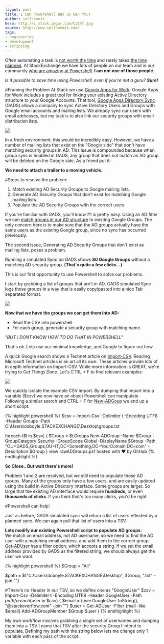 ```yaml
---
layout: post
title: I Can Powershell and So Can You!
author: selfcommit
hero: http://i.stack.imgur.com/Ci8hT.jpg
source: http://www.selfcommit.com/
tags:
- engineering
- development
- scripting
---
```


Often automating a task is [not worth the time](http://xkcd.com/1205/) and rarely takes [the time planned](http://xkcd.com/1319/).  At StackExchange we have lots of people on our team and in our community [who are amazing at Powershell](http://stackoverflow.com/tags/powershell/hot). **I am not one of those people.**

*Is it possible to save time using Powershell, even if you're not a guru? **Sure!***

#Framing the Problem
At Stack we use [Google Apps for Work](http://www.google.com/enterprise/apps/business/).  Google Apps for Work includes a great tool for linking your existing Active Directory structure to your Google Accounts.  That tool, [Google Apps Directory Sync](https://support.google.com/a/answer/106368?hl=en) (GADS) allows a company to sync Active Directory Users and Groups with Google email accounts and mailing lists.  We already sync our users with email addresses, but my task is to also link our security groups with email distribution lists.  

![](http://i.imgur.com/s8lWuF5.png)

In a fresh environment, this would be incredibly easy.  However, we have a number of mailing lists that exist on the "Google side" that don't have matching security groups in AD.  This issue is compounded because when group sync is enabled in GADS, any group that does not match an AD group will be deleted on the Google side.  As a friend put it:

**We need to attach a trailer to a moving vehicle.**

#Steps to resolve the problem:
1. Match existing AD Security Groups to Google mailing lists.
2. Generate AD Security Groups that don't exist for matching Google mailing lists.
3. Populate the AD Security Groups with the correct users

If you're familiar with GADS, you'll know #1 is pretty easy.  Using an AD filter we can [match groups in our AD structure](https://www.google.com/support/enterprise/static/gapps/docs/admin/en/gads/admin/config_group_sync.html) to existing Google Groups. The only concern here is to make sure that the AD groups actually have the same users as the existing Google group, since no sync has occurred previously.  

The second issue, Generating AD Security Groups that don't exist as mailing lists, poses a problem.

Running a simulated Sync on GADS shows **80 Google Groups** without a matching AD security group. **(That's quite a few clicks...)**

This is our first opportunity to use Powershell to solve our problems.  

I start by grabbing a list of groups that arn't in AD.  GADS simulated Sync logs those groups in a way that is easily copy/pasted into a nice Tab separated format.

![](http://4.bp.blogspot.com/-Pmb4Odbat8k/VBj_pFaGwrI/AAAAAAAAE0k/ytn4GoF_Qgo/s1600/copy-csv.gif)

**Now that we have the groups we can get them into AD:**
* Read the CSV into powershell
* For each group, generate a security group with matching name.

*"BUT I DONT KNOW HOW TO DO THAT IN POWERSHELL"*

That's ok.  Lets use our minimal knowledge, and Google to figure out how.

A quick Google search shows a Technet article on [Import-CSV](http://technet.microsoft.com/en-us/library/ee176874.aspx).  Reading Microsoft Technet articles is an art all its own.  These articles provide lots of in depth information on Import-CSV.  While more information is GREAT, we're trying to Get Things Done.  Let's CTRL + F to find relevant examples:

![](http://3.bp.blogspot.com/-1bdYBYACh2A/VBhwbOdYh2I/AAAAAAAAEzo/GdbgxGQvFC4/s1600/Import_csv.gif)

We quickly isolate the example CSV import.  By dumping that import into a variable ($csv) we now have an object Powershell can manipulate.  Following a similar search and CTRL + F for [New-ADGoup](http://technet.microsoft.com/en-us/library/ee617258.aspx) we end up a short script:

{% highlight powershell %}
$csv = Import-Csv -Delimiter t -Encoding UTF8 -Header Groups -Path C:\Users\doboyle.STACKEXCHANGE\Desktop\groups.txt
 
foreach ($i in $csv) {
$Group = $i.Groups
New-ADGroup -Name $Group -GroupCategory Security -GroupScope Global -DisplayName $Group -Path "OU=GADS_Groups,OU=IT,DC=Something,DC=YourDomain,DC=com" -Description $Group
}
view rawADGroups.ps1 hosted with ❤ by GitHub
{% endhighlight %}

**So Close.. But wait there's more!**

Problem 1 and 2 are resolved, but we still need to populate those AD groups.  Many of the groups only have a few users, and are easily updated using the build in Active Directory Interface.  Some groups are larger.  So large that the existing AD interface would require **hundreds**, or even **thousands of clicks**.  If you think that's too many clicks, you'd be right.


#Powershell can help!

Just as before, GADS simulated sync will return a list of users effected by a planned sync.  We can again pull that list of users into a TSV.

**Lets modify our existing Powershell script to populate AD groups:**  
We match on email address, not AD username, so we need to find the AD user with a matching email address, and add them to the correct group. [Get-ADUser](http://technet.microsoft.com/en-us/library/ee617241.aspx) has a filter option, which accepts a string.  If we set the email address provided by GADS as the filtered string, we should always get the user we want.

{% highlight powershell %}
$Group = "All"
 
$path = $("C:\Users\doboyle.STACKEXCHANGE\Desktop\", $Group, ".txt" -join "")
 
#There's no Header in our TSV, so we define one as "GoogleUser"
$csv = Import-Csv -Delimiter t -Encoding UTF8 -Header GoogleUser -Path $path
foreach ($user in $csv) {
$email = $($user.GoogleUser.ToString(), "@stackoverflow.com" -join "")
$user = Get-ADUser -Filter {mail -like $email}
Add-ADGroupMember $Group $user 
}
{% endhighlight %}

My own workflow involves grabbing a single set of usernames and dumping them into a TSV
I name that TSV after the security Group I intend to populate.
Defining my path with the string below lets me change only 1 variable with each pass of the script.
